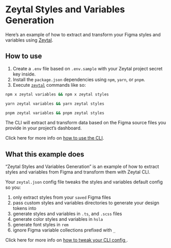 # Zeytal Styles and Variables Generation

Here’s an example of how to extract and transform your Figma styles and variables using [Zeytal](https://zeytal.com).

## How to use

1. Create a `.env` file based on `.env.sample` with your Zeytal project secret key inside.
1. Install the `package.json` dependencies using `npm`, `yarn`, or `pnpm`.
1. Execute [`zeytal`](https://npmjs.com/package/zeytal) commands like so:

```bash
npm x zeytal variables && npm x zeytal styles
```

```bash
yarn zeytal variables && yarn zeytal styles
```

```bash
pnpm zeytal variables && pnpm zeytal styles
```

The CLI will extract and transform data based on the Figma source files you provide in your project’s dashboard.

Click here for more info on [how to use the CLI](https://zeytal.com/docs/zeytal-cli?utm_source=github&utm_medium=readme&utm_campaign=zeytal-example).

## What this example does

“Zeytal Styles and Variables Generation” is an example of how to extract styles and variables from Figma and transform them with Zeytal CLI.

Your `zeytal.json` config file tweaks the styles and variables default config so you:

1. only extract styles from your `saved` Figma files
1. pass custom styles and variables directories to generate your design tokens into
1. generate styles and variables in `.ts`, and `.scss` files
1. generate color styles and variables in `hsla`
1. generate font styles in `rem`
1. ignore Figma variable collections prefixed with `_`

Click here for more info on [how to tweak your CLI config ](https://zeytal.com/docs/cli-config-files?utm_source=github&utm_medium=readme&utm_campaign=zeytal-example).
